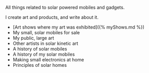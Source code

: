 All things related to solar powered mobiles and gadgets.

I create art and products, and write about it.

- [Art shows where my art was exhibited]({% myShows.md %})
- My small, solar mobiles for sale
- My public, large art
- Other artists in solar kinetic art
- A history of solar mobiles
- A history of my solar mobiles
- Making small electronics at home
- Principles of solar homes

<!---


**Bold** and _Italic_ and `Code` text

[Link](url) and ![Image](src)
```

For more details see [GitHub Flavored Markdown](https://guides.github.com/features/mastering-markdown/).

### Jekyll Themes

Your Pages site will use the layout and styles from the Jekyll theme you have selected in your [repository settings](https://github.com/bootchk/solabile.github.io/settings). The name of this theme is saved in the Jekyll `_config.yml` configuration file.

### Support or Contact

Having trouble with Pages? Check out our [documentation](https://docs.github.com/categories/github-pages-basics/) or [contact support](https://github.com/contact) and we’ll help you sort it out.
-->
